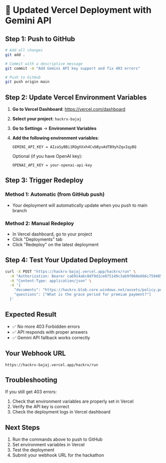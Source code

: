# 🚀 Updated Vercel Deployment with Gemini API

## Step 1: Push to GitHub

```bash
# Add all changes
git add .

# Commit with a descriptive message
git commit -m "Add Gemini API key support and fix 403 errors"

# Push to GitHub
git push origin main
```

## Step 2: Update Vercel Environment Variables

1. **Go to Vercel Dashboard**: https://vercel.com/dashboard
2. **Select your project**: `hackrx-bajaj`
3. **Go to Settings** → **Environment Variables**
4. **Add the following environment variables**:

   ```
   GEMINI_API_KEY = AIzaSyBBi1RQgXXxh4CvbByxAdTB9yhZqxIqyBQ
   ```

   Optional (if you have OpenAI key):
   ```
   OPENAI_API_KEY = your-openai-api-key
   ```

## Step 3: Trigger Redeploy

### Method 1: Automatic (from GitHub push)
- Your deployment will automatically update when you push to main branch

### Method 2: Manual Redeploy
- In Vercel dashboard, go to your project
- Click "Deployments" tab
- Click "Redeploy" on the latest deployment

## Step 4: Test Your Updated Deployment

```bash
curl -X POST "https://hackrx-bajaj.vercel.app/hackrx/run" \
  -H "Authorization: Bearer ca6914a6c8df9d1ce075149c3ab9f060e666c75940576e37a98b3cf0e9092c72" \
  -H "Content-Type: application/json" \
  -d '{
    "documents": "https://hackrx.blob.core.windows.net/assets/policy.pdf?sv=2023-01-03&st=2025-07-04T09%3A11%3A24Z&se=2027-07-05T09%3A11%3A00Z&sr=b&sp=r&sig=N4a9OU0w0QXO6AOIBiu4bpl7AXvEZogeT%2FjUHNO7HzQ%3D",
    "questions": ["What is the grace period for premium payment?"]
  }'
```

## Expected Result
- ✅ No more 403 Forbidden errors
- ✅ API responds with proper answers
- ✅ Gemini API fallback works correctly

## Your Webhook URL
```
https://hackrx-bajaj.vercel.app/hackrx/run
```

## Troubleshooting

If you still get 403 errors:
1. Check that environment variables are properly set in Vercel
2. Verify the API key is correct
3. Check the deployment logs in Vercel dashboard

## Next Steps
1. Run the commands above to push to GitHub
2. Set environment variables in Vercel
3. Test the deployment
4. Submit your webhook URL for the hackathon
